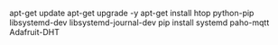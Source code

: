 apt-get update
apt-get upgrade -y
apt-get install htop python-pip libsystemd-dev libsystemd-journal-dev
pip install systemd paho-mqtt Adafruit-DHT

